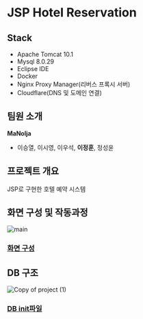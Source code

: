 # JSP Hotel Reservation
## Stack
- Apache Tomcat 10.1
- Mysql 8.0.29
- Eclipse IDE
- Docker
- Nginx Proxy Manager(리버스 프록시 서버)
- Cloudflare(DNS 및 도메인 연결)

## 팀원 소개
**MaNolja**
- 이승열, 이시영, 이우석, **이정훈**, 정성윤

## 프로젝트 개요
JSP로 구현한 호텔 예약 시스템

## 화면 구성 및 작동과정
![main](https://github.com/ejeonghun/Jsp-Hotel-Reservation/assets/41509711/d7694a2a-02b9-495b-bee2-a46cac51bdfd)

### [화면 구성](https://github.com/ejeonghun/Jsp-Hotel-Reservation/wiki/%ED%99%94%EB%A9%B4-%EA%B5%AC%EC%84%B1)


## DB 구조
![Copy of project (1)](https://github.com/ejeonghun/Jsp-Hotel-Reservation/assets/41509711/5dbfb96d-4cd0-4717-afea-dc961e5cfc32)

### [DB init파일](https://github.com/ejeonghun/Jsp-Hotel-Reservation/raw/main/init.sql)



